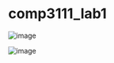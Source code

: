 # comp3111_lab1

![image](https://github.com/David47yu/comp3111_lab1/assets/130168331/045f450b-e89b-46ae-9ceb-7be09ecb609c)




![image](https://github.com/David47yu/comp3111_lab1/assets/130168331/c84254f1-a3be-4ec5-937c-b19dade7054f)
